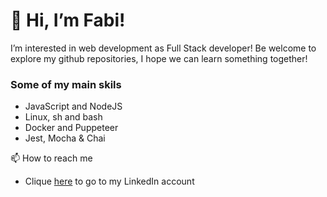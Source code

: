# 👋 Hi, I’m Fabi!
I’m interested in web development as Full Stack developer!
Be welcome to explore my github repositories, I hope we can learn something together!

### Some of my main skils
- JavaScript and NodeJS
- Linux, sh and bash
- Docker and Puppeteer
- Jest, Mocha & Chai

📫 How to reach me 
- Clique [here](https://www.linkedin.com/in/fabiane-dorneles-4412071a8/) to go to my LinkedIn account
<!---
Dorneles-Fabiane/Dorneles-Fabiane is a ✨ special ✨ repository because its `README.md` (this file) appears on your GitHub profile.
You can click the Preview link to take a look at your changes.

- 🌱 I’m currently learning Python
- 💞️ I’m looking to collaborate on ...

--->
